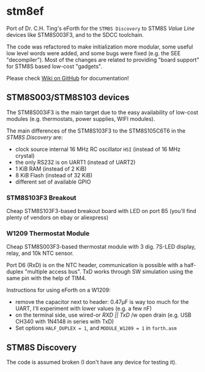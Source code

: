 # stm8ef
Port of Dr. C.H. Ting's eForth for the `STM8S Discovery` to STM8S *Value Line* devices like STM8S003F3, and to the SDCC toolchain.

The code was refactored to make initialization more modular, some useful low level words were added, and some bugs were fixed (e.g. the SEE "decompiler"). 
Most of the changes are related to providing "board support" for STM8S based low-cost "gadgets".

Please check [Wiki on GitHub](https://github.com/TG9541/stm8ef/wiki) for documentation! 

## STM8S003/STM8S103 devices

The STM8S003iF3 is the main target due to the easy availability of low-cost modules (e.g. thermostats, power supplies, WIFI modules). 

The main differences of the STM8S103F3 to the STM8S105C6T6 in the *STM8S Discovery* are:

* clock source internal 16 MHz RC oscillator `HSI` (instead of 16 MHz crystal) 
* the only RS232 is on UART1 (instead of UART2)
* 1 KiB RAM (instead of 2 KiB)
* 8 KiB Flash (instead of 32 KiB)
* different set of available GPIO


### STM8S103F3 Breakout

Cheap STM8S103F3-based breakout board with LED on port B5 (you'll find plenty of vendors on ebay or aliexpress)

### W1209 Thermostat Module

Cheap STM8S003F3-based thermostat module with 3 dig. 7S-LED display, relay, and 10k NTC sensor. 

Port D6 (RxD) is on the NTC header, communication is possible with a half-duplex "multiple access bus". 
TxD works through SW simulation using the same pin with the help of TIM4.

Instructions for using eForth on a W1209:

* remove the capacitor next to header: 0.47µF is way too much for the UART, I'll experiment with lower values (e.g. a few nF)
* on the terminal side, use wired-or *RXD || TxD*  /w open drain (e.g. USB CH340 with 1N4148 in series with TxD) 
* Set options `HALF_DUPLEX = 1`, and `MODULE_W1209 = 1` in `forth.asm`

## STM8S Discovery

The code is assumed broken (I don't have any device for testing it).
